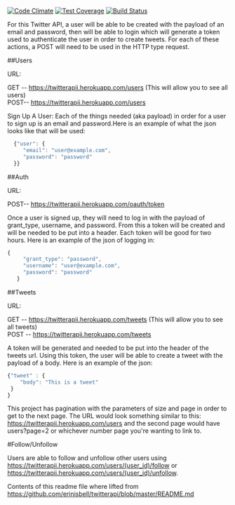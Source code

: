 [![Code Climate](https://codeclimate.com/repos/563aa9286956807c0700063a/badges/7de79df6007332ddc6c1/gpa.svg)](https://codeclimate.com/repos/563aa9286956807c0700063a/feed)
[![Test Coverage](https://codeclimate.com/repos/563aa9286956807c0700063a/badges/7de79df6007332ddc6c1/coverage.svg)](https://codeclimate.com/repos/563aa9286956807c0700063a/coverage)
[![Build Status](https://travis-ci.org/hLeePage/twitter.svg)](https://travis-ci.org/hLeePage/twitter)




For this Twitter API, a user will be able to be created with the payload of an email and password, then will be able to login which will generate a token used to authenticate the user in order to create tweets. For each of these actions, a POST will need to be used in the HTTP type request.

##Users

URL:

GET -- https://twitterapii.herokuapp.com/users (This will allow you to see all users)   
POST-- https://twitterapii.herokuapp.com/users

Sign Up A User:
Each of the things needed (aka payload) in order for a user to sign up is an email and password.Here is an example of what the json looks like that will be used:

```javascript
  {"user": {
     "email": "user@example.com",
     "password": "password"
  }}
```

##Auth

URL:

POST-- https://twitterapii.herokuapp.com/oauth/token

Once a user is signed up, they will need to log in with the payload of grant_type, username, and password. From this a token will be created and will be needed to be put into a header. Each token will be good for two hours.
Here is an example of the json of logging in:
```javascript
{
     "grant_type": "password",
     "username": "user@example.com",
     "password": "password"
   }


```

##Tweets

URL:

GET -- https://twitterapii.herokuapp.com/tweets (This will allow you to see all tweets)  
POST -- https://twitterapii.herokuapp.com/tweets

A token will be generated and needed to be put into the header of the tweets url.
Using this token, the user will be able to create a tweet with the payload of a body. Here is an example of the json:

```javascript
{"tweet" : {
    "body": "This is a tweet"
 }
}

```

This project has pagination with the parameters of size and page in order to get to the next page. The URL would look something similar to this: https://twitterapii.herokuapp.com/users and the second page would have users?page=2 or whichever number page you're wanting to link to.

#Follow/Unfollow

Users are able to follow and unfollow other users using https://twitterapii.herokuapp.com/users/(user_id)/follow
or https://twitterapii.herokuapp.com/users/(user_id)/unfollow.


Contents of this readme file where lifted from https://github.com/erinisbell/twitterapi/blob/master/README.md
